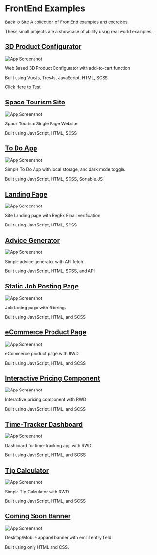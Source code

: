 # FrontEnd Examples
[Back to Site](https://cables97.github.io/)
A collection of FrontEnd examples and exercises.

These small projects are a showcase of ability using real world examples.

## [3D Product Configurator](https://github.com/Cables97/product-configurator)

![App Screenshot](https://raw.githubusercontent.com/Cables97/product-configurator/main/public/images/progress_09122024.gif)

Web Based 3D Product Configurator with add-to-cart function

Built using VueJs, TresJs, JavaScript, HTML, SCSS

[Click Here to Test](https://3dconfig.unvrs.ca/)

## [Space Tourism Site](https://cables97.github.io/FrontEndExercises/space-tourism-website-main/index.html)

![App Screenshot](https://cables97.github.io/FrontEndExercises/space-tourism-website-main/screenshot.jpg)

Space Tourism Single Page Website

Built using JavaScript, HTML, SCSS


## [To Do App](https://cables97.github.io/FrontEndExercises/todo-app-main/index.html)

![App Screenshot](https://cables97.github.io/FrontEndExercises/todo-app-main/images/screenshot.jpg)

Simple To Do App with local storage, and dark mode toggle.

Built using JavaScript, HTML, SCSS, Sortable.JS


## [Landing Page](https://cables97.github.io/FrontEndExercises/manage-landing-page-master/index.html)

![App Screenshot](https://cables97.github.io/FrontEndExercises/manage-landing-page-master/images/screenshot.jpg)

Site Landing page with RegEx Email verification

Built using JavaScript, HTML, SCSS



## [Advice Generator](https://cables97.github.io/FrontEndExercises/advice-generator-app-main/index.html)

![App Screenshot](https://cables97.github.io/FrontEndExercises/advice-generator-app-main/images/screenshot.jpg)

Simple advice generator with API fetch.

Built using JavaScript, HTML, SCSS, and API



## [Static Job Posting Page](https://cables97.github.io/FrontEndExercises/static-job-listings-master/index.html)

![App Screenshot](https://cables97.github.io/FrontEndExercises/static-job-listings-master/images/screenshot.jpg)

Job Listing page with filtering. 

Built using JavaScript, HTML, and SCSS



## [eCommerce Product Page](https://cables97.github.io/FrontEndExercises/ecommerce-product-page-main/index.html)

![App Screenshot](https://cables97.github.io/FrontEndExercises/ecommerce-product-page-main/images/screenshot.jpg)

eCommerce product page with RWD

Built using JavaScript, HTML, and SCSS



## [Interactive Pricing Component](https://cables97.github.io/FrontEndExercises/interactive-pricing-component-main/index.html)

![App Screenshot](https://cables97.github.io/FrontEndExercises/interactive-pricing-component-main/images/screenshot.jpg)

Interactive pricing component with RWD

Built using JavaScript, HTML, and SCSS


## [Time-Tracker Dashboard](https://cables97.github.io/FrontEndExercises/time-tracking-dashboard-main/index.html)

![App Screenshot](https://cables97.github.io/FrontEndExercises/time-tracking-dashboard-main/images/screenshot.jpg)

Dashboard for time-tracking app with RWD

Built using JavaScript, HTML, and SCSS



## [Tip Calculator](https://cables97.github.io/FrontEndExercises/tip-calculator-app-main/index.html)

![App Screenshot](https://cables97.github.io/FrontEndExercises/tip-calculator-app-main/images/screenshot.jpg)

Simple Tip Calculator with RWD.

Built using JavaScript, HTML, and SCSS



## [Coming Soon Banner](https://cables97.github.io/FrontEndExercises/base-apparel-coming-soon-master/index.html)

![App Screenshot](https://cables97.github.io/FrontEndExercises/base-apparel-coming-soon-master/images/screenshot.jpg)

Desktop/Mobile apparel banner with email entry field. 

Built using only HTML and CSS.



